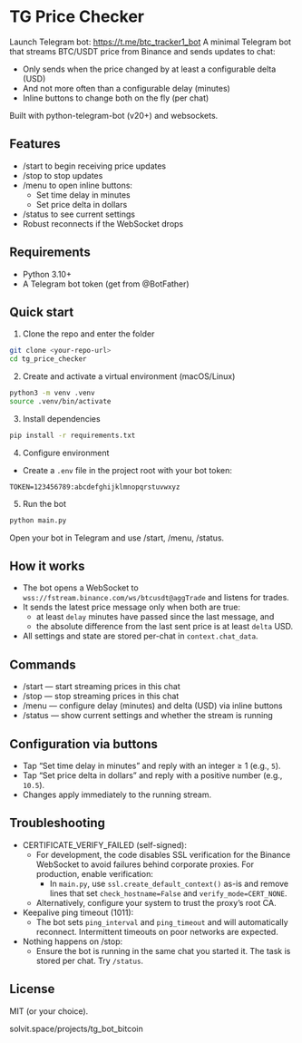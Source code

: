 # TG Price Checker
Launch Telegram bot: https://t.me/btc_tracker1_bot
A minimal Telegram bot that streams BTC/USDT price from Binance and sends updates to chat:
- Only sends when the price changed by at least a configurable delta (USD)
- And not more often than a configurable delay (minutes)
- Inline buttons to change both on the fly (per chat)

Built with python-telegram-bot (v20+) and websockets.

## Features
- /start to begin receiving price updates
- /stop to stop updates
- /menu to open inline buttons:
  - Set time delay in minutes
  - Set price delta in dollars
- /status to see current settings
- Robust reconnects if the WebSocket drops

## Requirements
- Python 3.10+
- A Telegram bot token (get from @BotFather)

## Quick start
1) Clone the repo and enter the folder

```bash
git clone <your-repo-url>
cd tg_price_checker
```

2) Create and activate a virtual environment (macOS/Linux)

```bash
python3 -m venv .venv
source .venv/bin/activate
```

3) Install dependencies

```bash
pip install -r requirements.txt
```

4) Configure environment

- Create a `.env` file in the project root with your bot token:

```env
TOKEN=123456789:abcdefghijklmnopqrstuvwxyz
```

5) Run the bot

```bash
python main.py
```

Open your bot in Telegram and use /start, /menu, /status.

## How it works
- The bot opens a WebSocket to `wss://fstream.binance.com/ws/btcusdt@aggTrade` and listens for trades.
- It sends the latest price message only when both are true:
  - at least `delay` minutes have passed since the last message, and
  - the absolute difference from the last sent price is at least `delta` USD.
- All settings and state are stored per-chat in `context.chat_data`.

## Commands
- /start — start streaming prices in this chat
- /stop — stop streaming prices in this chat
- /menu — configure delay (minutes) and delta (USD) via inline buttons
- /status — show current settings and whether the stream is running

## Configuration via buttons
- Tap “Set time delay in minutes” and reply with an integer ≥ 1 (e.g., `5`).
- Tap “Set price delta in dollars” and reply with a positive number (e.g., `10.5`).
- Changes apply immediately to the running stream.

## Troubleshooting
- CERTIFICATE_VERIFY_FAILED (self-signed):
  - For development, the code disables SSL verification for the Binance WebSocket to avoid failures behind corporate proxies. For production, enable verification:
    - In `main.py`, use `ssl.create_default_context()` as-is and remove lines that set `check_hostname=False` and `verify_mode=CERT_NONE`.
  - Alternatively, configure your system to trust the proxy’s root CA.
- Keepalive ping timeout (1011):
  - The bot sets `ping_interval` and `ping_timeout` and will automatically reconnect. Intermittent timeouts on poor networks are expected.
- Nothing happens on /stop:
  - Ensure the bot is running in the same chat you started it. The task is stored per chat. Try `/status`.



## License
MIT (or your choice).

solvit.space/projects/tg_bot_bitcoin
